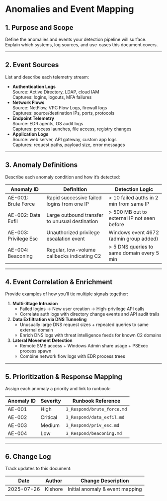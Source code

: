 # Anomalies and Event Mapping

## 1. Purpose and Scope

Define the anomalies and events your detection pipeline will surface.  
Explain which systems, log sources, and use-cases this document covers.

---

## 2. Event Sources

List and describe each telemetry stream:

- **Authentication Logs**  
  Source: Active Directory, LDAP, cloud IAM  
  Captures: logins, logouts, MFA failures  
- **Network Flows**  
  Source: NetFlow, VPC Flow Logs, firewall logs  
  Captures: source/destination IPs, ports, protocols  
- **Endpoint Telemetry**  
  Source: EDR agents, OS audit logs  
  Captures: process launches, file access, registry changes  
- **Application Logs**  
  Source: web server, API gateway, custom app logs  
  Captures: request paths, payload size, error messages  

---

## 3. Anomaly Definitions

Describe each anomaly condition and how it’s detected:

| Anomaly ID            | Definition                                                                 | Detection Logic                     |
|-----------------------|----------------------------------------------------------------------------|-------------------------------------|
| AE-001: Brute Force   | Rapid successive failed logins from one IP                               | > 10 failed auths in 2 min from same IP |
| AE-002: Data Exfil    | Large outbound transfer to unusual destination                           | > 500 MB out to external IP not seen before |
| AE-003: Privilege Esc | Unauthorized privilege escalation event                                  | Windows event 4672 (admin group added) |
| AE-004: Beaconing     | Regular, low-volume callbacks indicating C2                             | > 5 DNS queries to same domain every 5 min |

---

## 4. Event Correlation & Enrichment

Provide examples of how you’ll tie multiple signals together:

1. **Multi-Stage Intrusion**  
   - Failed logins → New user creation → High-privilege API calls  
   - Correlate auth logs with directory change events and API audit trails  
2. **Data Exfiltration via DNS Tunneling**  
   - Unusually large DNS request sizes + repeated queries to same external domain  
   - Enrich DNS logs with threat intelligence feeds for known C2 domains  
3. **Lateral Movement Detection**  
   - Remote SMB access + Windows Admin share usage + PSExec process spawn  
   - Combine network flow logs with EDR process trees  

---

## 5. Prioritization & Response Mapping

Assign each anomaly a priority and link to runbook:

| Anomaly ID  | Severity | Runbook Reference          |
|-------------|----------|----------------------------|
| AE-001      | High     | `3_Respond/brute_force.md` |
| AE-002      | Critical | `3_Respond/data_exfil.md`  |
| AE-003      | Medium   | `3_Respond/priv_esc.md`    |
| AE-004      | Low      | `3_Respond/beaconing.md`   |

---

## 6. Change Log

Track updates to this document:

| Date       | Author   | Change Description               |
|------------|----------|----------------------------------|
| 2025-07-26 | Kishore  | Initial anomaly & event mapping  |
|            |          |                                  |
